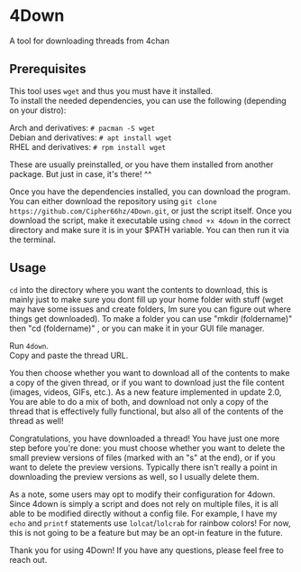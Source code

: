 # 4Down
A tool for downloading threads from 4chan

## Prerequisites

This tool uses `wget` and thus you must have it installed.<br/>
To install the needed dependencies, you can use the following (depending on your distro):

Arch and derivatives: `# pacman -S wget`<br/>
Debian and derivatives: `# apt install wget`<br/>
RHEL and derivatives: `# rpm install wget`

These are usually preinstalled, or you have them installed from another package. But just in case, it's there! ^^

Once you have the dependencies installed, you can download the program. You can either download the repository using `git clone https://github.com/Cipher66hz/4Down.git`, or just the script itself. Once you download the script, make it executable using `chmod +x 4down` in the correct directory and make sure it is in your $PATH variable. You can then run it via the terminal.

## Usage

`cd` into the directory where you want the contents to download, this is mainly just to make sure you dont fill up your home folder with stuff (wget may have some issues and create folders, Im sure you can figure out where things get downloaded). To make a folder you can use "mkdir (foldername)" then "cd (foldername)" , or you can make it in your GUI file manager.

Run `4down`.<br/>
Copy and paste the thread URL.<br/>

You then choose whether you want to download all of the contents to make a copy of the given thread, or if you want to download just the file content (images, videos, GIFs, etc.). As a new feature implemented in update 2.0, You are able to do a mix of both, and download not only a copy of the thread that is effectively fully functional, but also all of the contents of the thread as well!

Congratulations, you have downloaded a thread! You have just one more step before you're done: you must choose whether you want to delete the small preview versions of files (marked with an "s" at the end), or if you want to delete the preview versions. Typically there isn't really a point in downloading the preview versions as well, so I usually delete them.

As a note, some users may opt to modify their configuration for 4down. Since 4down is simply a script and does not rely on multiple files, it is all able to be modified directly without a config file. For example, I have my `echo` and `printf` statements use `lolcat`/`lolcrab` for rainbow colors! For now, this is not going to be a feature but may be an opt-in feature in the future.

Thank you for using 4Down! If you have any questions, please feel free to reach out.
